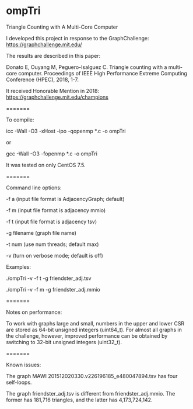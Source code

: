 # ompTri
Triangle Counting with A Multi-Core Computer

I developed this project in response to the GraphChallenge: https://graphchallenge.mit.edu/

The results are described in this paper:

Donato E, Ouyang M, Peguero-Isalguez C.  Triangle counting with a multi-core computer.  Proceedings of IEEE High Performance Extreme Computing Conference (HPEC), 2018, 1-7.

It received Honorable Mention in 2018: https://graphchallenge.mit.edu/champions

=======

To compile:

icc -Wall -O3 -xHost -ipo -qopenmp *.c -o ompTri

or

gcc -Wall -O3 -fopenmp *.c -o ompTri

It was tested on only CentOS 7.5.

=======

Command line options:

-f a (input file format is AdjacencyGraph; default)

-f m (input file format is adjacency mmio)

-f t (input file format is adjacency tsv)

-g filename (graph file name)

-t num (use num threads; default max)

-v (turn on verbose mode; default is off)

Examples:

./ompTri -v -f t -g friendster_adj.tsv

./ompTri -v -f m -g friendster_adj.mmio

=======

Notes on performance:

To work with graphs large and small, numbers in the upper and lower CSR are stored as 64-bit unsigned integers (uint64_t).  For almost all graphs in the challenge, however, improved performance can be obtained by switching to 32-bit unsigned integers (uint32_t).

=======

Known issues:

The graph MAWI 201512020330.v226196185_e480047894.tsv has four self-loops.

The graph friendster_adj.tsv is different from friendster_adj.mmio.  The former has 181,716 triangles, and the latter has 4,173,724,142.
